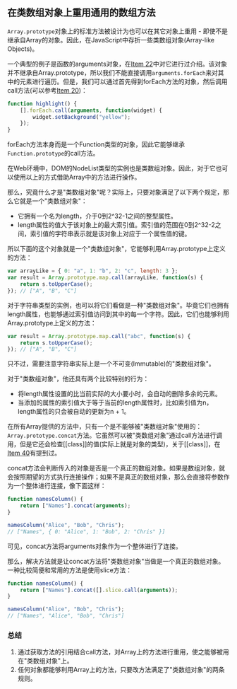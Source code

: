 ## 在类数组对象上重用通用的数组方法 ##

`Array.prototype`对象上的标准方法被设计为也可以在其它对象上重用 - 即使不是继承自Array的对象。因此，在JavaScript中存折一些类数组对象(Array-like Objects)。

一个典型的例子是函数的arguments对象，在[Item 22](http://blog.csdn.net/dm_vincent/article/details/39368359)中对它进行过介绍。该对象并不继承自Array.prototype，所以我们不能直接调用`arguments.forEach`来对其中的元素进行遍历。但是，我们可以通过首先得到forEach方法的对象，然后调用call方法(可以参考[Item 20](http://blog.csdn.net/dm_vincent/article/details/39313317))：

```js
function highlight() {
	[].forEach.call(arguments, function(widget) {
		widget.setBackground("yellow");
	});
}
```

forEach方法本身而是一个Function类型的对象，因此它能够继承`Function.prototype`的call方法。

在Web环境中，DOM的NodeList类型的实例也是类数组对象。因此，对于它也可以使用以上的方式借助Array中的方法进行操作。

那么，究竟什么才是"类数组对象"呢？实际上，只要对象满足了以下两个规定，那么它就是一个"类数组对象"：

- 它拥有一个名为length，介于0到2^32-1之间的整型属性。
- length属性的值大于该对象上的最大索引值。索引值的范围在0到2^32-2之间，索引值的字符串表示就是该对象上对应于一个属性值的键。

所以下面的这个对象就是一个"类数组对象"，它能够利用Array.prototype上定义的方法：

```js
var arrayLike = { 0: "a", 1: "b", 2: "c", length: 3 };
var result = Array.prototype.map.call(arrayLike, function(s) {
	return s.toUpperCase();
}); // ["A", "B", "C"]
```

对于字符串类型的实例，也可以将它们看做是一种"类数组对象"。毕竟它们也拥有length属性，也能够通过索引值访问到其中的每一个字符。因此，它们也能够利用Array.prototype上定义的方法：

```js
var result = Array.prototype.map.call("abc", function(s) {
	return s.toUpperCase();
}); // ["A", "B", "C"]
```

只不过，需要注意字符串实际上是一个不可变(Immutable)的"类数组对象"。

对于"类数组对象"，他还具有两个比较特别的行为：

- 将length属性设置的比当前实际的大小要小时，会自动的删除多余的元素。
- 当添加的属性的索引值大于等于当前的length属性时，比如索引值为n，length属性的只会被自动的更新为n + 1。

在所有Array提供的方法中，只有一个是不能够被"类数组对象"使用的：`Array.prototype.concat`方法。它虽然可以被"类数组对象"通过call方法进行调用，但是它还会检查[[class]]的值(实际上就是对象的类型)，关于[[class]]，在[Item 40](http://blog.csdn.net/dm_vincent/article/details/40106917)有提到过。

concat方法会判断传入的对象是否是一个真正的数组对象。如果是数组对象，就会按照期望的方式执行连接操作；如果不是真正的数组对象，那么会直接将参数作为一个整体进行连接，像下面这样：

```js
function namesColumn() {
	return ["Names"].concat(arguments);
}

namesColumn("Alice", "Bob", "Chris");
// ["Names", { 0: "Alice", 1: "Bob", 2: "Chris" }]
```

可见，concat方法将arguments对象作为一个整体进行了连接。

那么，解决方法就是让concat方法将"类数组对象"当做是一个真正的数组对象。一种比较简便和常用的方法是使用slice方法：

```js
function namesColumn() {
	return ["Names"].concat([].slice.call(arguments));
}

namesColumn("Alice", "Bob", "Chris");
// ["Names", "Alice", "Bob", "Chris"]
```

### 总结 ###

1. 通过获取方法的引用结合call方法，对Array上的方法进行重用，使之能够被用在"类数组对象"上。
2. 任何对象都能够利用Array上的方法，只要改方法满足了"类数组对象"的两条规则。





